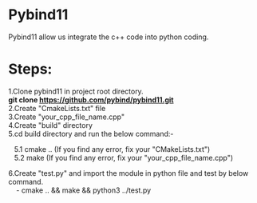 # Pybind11
Pybind11 allow us integrate the c++ code into python coding.

# Steps:
1.Clone pybind11 in project root directory.<br>
  <b>git clone https://github.com/pybind/pybind11.git</b><br>
2.Create "CmakeLists.txt" file<br>
3.Create "your_cpp_file_name.cpp"<br>
4.Create "build" directory<br>
5.cd build directory and run the below command:-<br>
<p>
  &nbsp&nbsp 5.1 cmake .. (If you find any error, fix your "CMakeLists.txt")<br>
  &nbsp&nbsp 5.2 make (If you find any error, fix your "your_cpp_file_name.cpp")<br>
</p>
6.Create "test.py" and import the module in python file and test by below command.<br>
  &nbsp&nbsp&nbsp&nbsp- cmake .. && make && python3 ../test.py<br>


